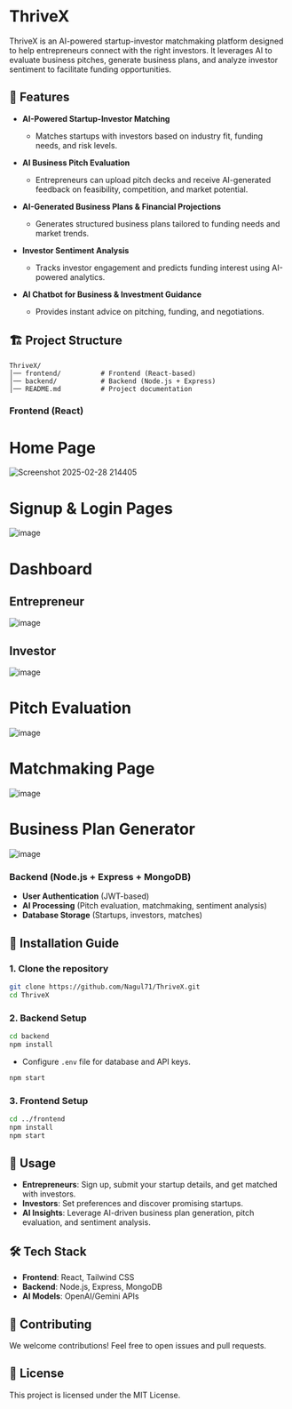 # ThriveX   

ThriveX is an AI-powered startup-investor matchmaking platform designed to help entrepreneurs connect with the right investors. It leverages AI to evaluate business pitches, generate business plans, and analyze investor sentiment to facilitate funding opportunities.  

## 🌟 Features  

- **AI-Powered Startup-Investor Matching**  
  - Matches startups with investors based on industry fit, funding needs, and risk levels.  

- **AI Business Pitch Evaluation**  
  - Entrepreneurs can upload pitch decks and receive AI-generated feedback on feasibility, competition, and market potential.  

- **AI-Generated Business Plans & Financial Projections**  
  - Generates structured business plans tailored to funding needs and market trends.  

- **Investor Sentiment Analysis**  
  - Tracks investor engagement and predicts funding interest using AI-powered analytics.  

- **AI Chatbot for Business & Investment Guidance**  
  - Provides instant advice on pitching, funding, and negotiations.  

## 🏗️ Project Structure  

```
ThriveX/
│── frontend/          # Frontend (React-based)
│── backend/           # Backend (Node.js + Express)
│── README.md          # Project documentation
```

### **Frontend (React)**  

 # Home Page  
  ![Screenshot 2025-02-28 214405](https://github.com/user-attachments/assets/8260985d-e7e1-4a90-b4c1-fa1cb33b93ab)

# Signup & Login Pages
![image](https://github.com/user-attachments/assets/3d8052e0-8fd5-4096-a6ca-c06bd55f733a)



# Dashboard 
## Entrepreneur
  ![image](https://github.com/user-attachments/assets/68789317-4d53-45e5-b1f5-11d0e8f14665)
## Investor
  ![image](https://github.com/user-attachments/assets/608c9a3d-94be-44f7-81d8-e5845a76f934)


    

 # Pitch Evaluation
 ![image](https://github.com/user-attachments/assets/67a4a204-5d97-4365-9996-a5ff6004c0e7)

  


# Matchmaking Page
![image](https://github.com/user-attachments/assets/16e5a524-4493-4387-94ab-21d0df9c47e5)  

# Business Plan Generator
  ![image](https://github.com/user-attachments/assets/4a5a0ee0-3d66-4874-9218-935a4ac0cda3)


### **Backend (Node.js + Express + MongoDB)**  

- **User Authentication** (JWT-based)  
- **AI Processing** (Pitch evaluation, matchmaking, sentiment analysis)  
- **Database Storage** (Startups, investors, matches)  

## 🚀 Installation Guide  

### **1. Clone the repository**  

```bash
git clone https://github.com/Nagul71/ThriveX.git
cd ThriveX
```

### **2. Backend Setup**  

```bash
cd backend
npm install
```

- Configure `.env` file for database and API keys.  

```bash
npm start
```

### **3. Frontend Setup**  

```bash
cd ../frontend
npm install
npm start
```

## 🎯 Usage  

- **Entrepreneurs**: Sign up, submit your startup details, and get matched with investors.  
- **Investors**: Set preferences and discover promising startups.  
- **AI Insights**: Leverage AI-driven business plan generation, pitch evaluation, and sentiment analysis.  

## 🛠️ Tech Stack  

- **Frontend**: React, Tailwind CSS  
- **Backend**: Node.js, Express, MongoDB  
- **AI Models**: OpenAI/Gemini APIs  

## 🤝 Contributing  

We welcome contributions! Feel free to open issues and pull requests.  

## 📜 License  

This project is licensed under the MIT License.  

